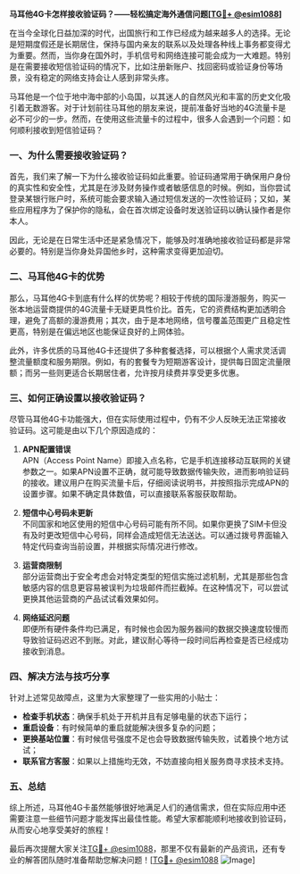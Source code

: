 **马耳他4G卡怎样接收验证码？——轻松搞定海外通信问题[[TG💪+ @esim1088](https://t.me/s/esim1088)]**

在当今全球化日益加深的时代，出国旅行和工作已经成为越来越多人的选择。无论是短期度假还是长期居住，保持与国内亲友的联系以及处理各种线上事务都变得尤为重要。然而，当你身在国外时，手机信号和网络连接可能会成为一大难题。特别是在需要接收短信验证码的情况下，比如注册新账户、找回密码或验证身份等场景，没有稳定的网络支持会让人感到非常头疼。

马耳他是一个位于地中海中部的小岛国，以其迷人的自然风光和丰富的历史文化吸引着无数游客。对于计划前往马耳他的朋友来说，提前准备好当地的4G流量卡是必不可少的一步。然而，在使用这些流量卡的过程中，很多人会遇到一个问题：如何顺利接收到短信验证码？

### 一、为什么需要接收验证码？

首先，我们来了解一下为什么接收验证码如此重要。验证码通常用于确保用户身份的真实性和安全性，尤其是在涉及财务操作或者敏感信息的时候。例如，当你尝试登录某银行账户时，系统可能会要求输入通过短信发送的一次性验证码；又如，某些应用程序为了保护你的隐私，会在首次绑定设备时发送验证码以确认操作者是你本人。

因此，无论是在日常生活中还是紧急情况下，能够及时准确地接收验证码都是非常必要的。特别是当你身处异国他乡时，这种需求变得更加迫切。

### 二、马耳他4G卡的优势

那么，马耳他4G卡到底有什么样的优势呢？相较于传统的国际漫游服务，购买一张本地运营商提供的4G流量卡无疑更具性价比。首先，它的资费结构更加透明合理，避免了高额的漫游费用；其次，由于是本地网络，信号覆盖范围更广且稳定性更高，特别是在偏远地区也能保证良好的上网体验。

此外，许多优质的马耳他4G卡还提供了多种套餐选择，可以根据个人需求灵活调整流量额度和服务期限。例如，有的套餐专为短期游客设计，提供每日固定流量限额；而另一些则更适合长期居住者，允许按月续费并享受更多优惠。

### 三、如何正确设置以接收验证码？

尽管马耳他4G卡功能强大，但在实际使用过程中，仍有不少人反映无法正常接收验证码。这可能是由以下几个原因造成的：

1. **APN配置错误**  
   APN（Access Point Name）即接入点名称，它是手机连接移动互联网的关键参数之一。如果APN设置不正确，就可能导致数据传输失败，进而影响验证码的接收。建议用户在购买流量卡后，仔细阅读说明书，并按照指示完成APN的设置步骤。如果不确定具体数值，可以直接联系客服获取帮助。

2. **短信中心号码未更新**  
   不同国家和地区使用的短信中心号码可能有所不同。如果你更换了SIM卡但没有及时更改短信中心号码，同样会造成短信无法送达。可以通过拨号界面输入特定代码查询当前设置，并根据实际情况进行修改。

3. **运营商限制**  
   部分运营商出于安全考虑会对特定类型的短信实施过滤机制，尤其是那些包含敏感内容的信息更容易被误判为垃圾邮件而拦截掉。在这种情况下，可以尝试更换其他运营商的产品试试看效果如何。

4. **网络延迟问题**  
   即便所有硬件条件均已满足，有时候也会因为服务器间的数据交换速度较慢而导致验证码迟迟不到账。对此，建议耐心等待一段时间后再检查是否已经成功接收到消息。

### 四、解决方法与技巧分享

针对上述常见故障点，这里为大家整理了一些实用的小贴士：

- **检查手机状态**：确保手机处于开机并且有足够电量的状态下运行；
- **重启设备**：有时候简单的重启就能解决很多复杂的问题；
- **更换基站位置**：有时候信号强度不足也会导致数据传输失败，试着换个地方试试；
- **联系官方客服**：如果以上措施均无效，不妨直接向相关服务商寻求技术支持。

### 五、总结

综上所述，马耳他4G卡虽然能够很好地满足人们的通信需求，但在实际应用中还需要注意一些细节问题才能发挥出最佳性能。希望大家都能顺利地接收到验证码，从而安心地享受美好的旅程！

最后再次提醒大家关注[TG💪+ @esim1088](https://t.me/s/esim1088)，那里不仅有最新的产品资讯，还有专业的解答团队随时准备帮助您解决问题！[[TG💪+ @esim1088](https://t.me/s/esim1088) ![Image](https://i.postimg.cc/4NQfJmqS/Snipaste-2025-05-13-00-14-12.png)]